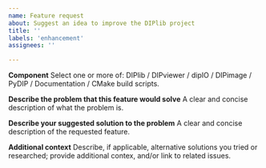 ```yaml
---
name: Feature request
about: Suggest an idea to improve the DIPlib project
title: ''
labels: 'enhancement'
assignees: ''

---
```


**Component**
Select one or more of: DIPlib / DIPviewer / dipIO / DIPimage / PyDIP / Documentation / CMake build scripts.

**Describe the problem that this feature would solve**
A clear and concise description of what the problem is.

**Describe your suggested solution to the problem**
A clear and concise description of the requested feature.

**Additional context**
Describe, if applicable, alternative solutions you tried or researched; provide additional contex,
and/or link to related issues.
